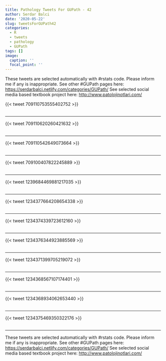 ```yaml
---
title: Pathology Tweets For GUPath - 42
author: Serdar Balci
date: '2020-05-22'
slug: tweetsForGUPath42
categories:
  - R
  - tweets
  - pathology
  - GUPath
tags: []
image:
  caption: ''
  focal_point: ''
---
```



These tweets are selected automatically with #rstats code. Please inform me if any is inappropriate.
See other #GUPath pages here: https://serdarbalci.netlify.com/categories/GUPath/ 
See selected social media based textbook project here: http://www.patolojinotlari.com/

{{< tweet 709110753555402752 >}}
<br>
<br>
<hr>
{{< tweet 709110620260421632 >}}
<br>
<br>
<hr>
{{< tweet 709110542649073664 >}}
<br>
<br>
<hr>
{{< tweet 709100407822245889 >}}
<br>
<br>
<hr>
{{< tweet 1239684469881217035 >}}
<br>
<br>
<hr>
{{< tweet 1234377664208654338 >}}
<br>
<br>
<hr>
{{< tweet 1234374339723612160 >}}
<br>
<br>
<hr>
{{< tweet 1234376344923885569 >}}
<br>
<br>
<hr>
{{< tweet 1234371399705219072 >}}
<br>
<br>
<hr>
{{< tweet 1234368567107174401 >}}
<br>
<br>
<hr>
{{< tweet 1234368934062653440 >}}
<br>
<br>
<hr>
{{< tweet 1234375469350322176 >}}
<br>
<br>
<hr>


These tweets are selected automatically with #rstats code. Please inform me if any is inappropriate.
See other #GUPath pages here: https://serdarbalci.netlify.com/categories/GUPath/ 
See selected social media based textbook project here: http://www.patolojinotlari.com/

